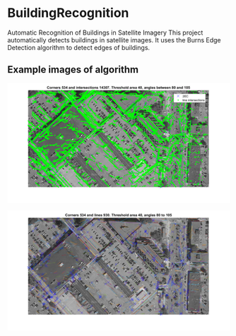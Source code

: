 # BuildingRecognition
Automatic Recognition of Buildings in Satellite Imagery
This project automatically detects buildings in satellite images. It uses the Burns Edge Detection algorithm to detect edges of buildings.

## Example images of algorithm

![alt tag](output/1_edges_corners.png?raw=true "Image Title")

![alt tag](output/2_line_reduction.png?raw=true "Image Title")
